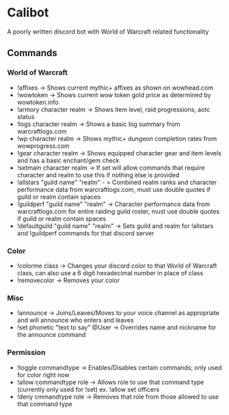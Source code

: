 # Calibot

A poorly written discord bot with World of Warcraft related functionality

## Commands
### World of Warcraft
 - !affixes -> Shows current mythic+ affixes as shown on wowhead.com
 - !wowtoken -> Shows current wow token gold price as determined by wowtoken.info
 - !armory character realm -> Shows item level, raid progressions, aotc status
 - !logs character realm -> Shows a basic log summary from warcraftlogs.com
 - !wp character realm -> Shows mythic+ dungeon completion rates from wowprogress.com
 - !gear character realm -> Shows equipped character gear and item levels and has a basic enchant/gem check
 - !setmain character realm -> If set will allow commands that require character
 and realm to use this if nothing else is provided
 - !allstars "guild name" "realm" - > Combined realm ranks and character performance data from warcraftlogs.com, must use double quotes if guild or realm contain spaces
 - !guildperf "guild name" "realm" -> Character performance data from warcraftlogs.com for entire raiding guild roster, must use double quotes if guild or realm contain spaces
 - !defaultguild "guild name" "realm" -> Sets guild and realm for !allstars and !guildperf commands for that discord server

 ### Color
  - !colorme class -> Changes your discord color to that World of Warcraft class, can also use a 6 digit hexadecimal number in place of class
  - !removecolor -> Removes your color
 
 ### Misc
   - !announce -> Joins/Leaves/Moves to your voice channel as appropriate and will announce who enters and leaves
   - !set phonetic "text to say" @User -> Overrides name and nickname for the announce command

 ### Permission
  - !toggle commandtype -> Enables/Disables certain commands; only used for color right now
  - !allow commandtype role -> Allows role to use that command type (currently only used for !set) ex. !allow set officers
  - !deny cmmandtype role -> Removes that role from those allowed to use that command type
  